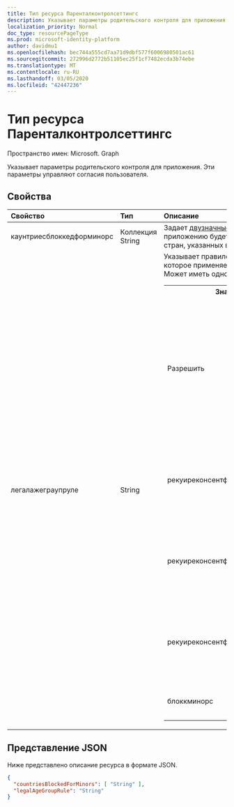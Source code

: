 ```yaml
---
title: Тип ресурса Паренталконтролсеттингс
description: Указывает параметры родительского контроля для приложения. Эти параметры управляют согласия пользователя.
localization_priority: Normal
doc_type: resourcePageType
ms.prod: microsoft-identity-platform
author: davidmu1
ms.openlocfilehash: bec744a555cd7aa71d9dbf577f6006980501ac61
ms.sourcegitcommit: 272996d2772b51105ec25f1cf7482ecda3b74ebe
ms.translationtype: MT
ms.contentlocale: ru-RU
ms.lasthandoff: 03/05/2020
ms.locfileid: "42447236"
---
```

# <a name="parentalcontrolsettings-resource-type"></a>Тип ресурса Паренталконтролсеттингс

Пространство имен: Microsoft. Graph

Указывает параметры родительского контроля для приложения. Эти параметры управляют согласия пользователя.

## <a name="properties"></a>Свойства

| Свойство | Тип | Описание |
:---------------|:--------|:----------|
|каунтриесблоккедформинорс|Коллекция String| Задает [двузначные коды стран ISO](https://www.iso.org/iso-3166-country-codes.html). Доступ к приложению будет заблокирован для небольших стран из стран, указанных в этом списке.|
|легалажеграупруле| String | Указывает правило группы допустимых возрастов, которое применяется к пользователям приложения. Может иметь одно из следующих значений: <table><tr><th>Значение</th><th>Описание</th></tr><tr><td>Разрешить</td><td>Значение, используемое по умолчанию. Применяет юридическое минимальное значение. Это означает, что для второстепенных стран Европейского союза и Корее требуются разрешения родителей.</td></tr><tr><td>рекуиреконсентфорпривацисервицес</td><td>Указывает, что пользователь должен указать дату рождения для обеспечения соответствия правилам Коппа. </td></tr><tr><td>рекуиреконсентформинорс</td><td>Для более ранних версий, независимо от правил для стран, требуется согласие пользователя в течение 18 лет.</td></tr><tr><td>рекуиреконсентфоркидс</td><td>Для более ранних версий, независимо от правил для стран, требуется согласие на родителей в течение 14 лет.</td></tr><tr><td>блоккминорс</td><td>Блокирует небольшие из использования приложения.</td></tr></table> |

## <a name="json-representation"></a>Представление JSON
Ниже представлено описание ресурса в формате JSON.

<!--{
  "blockType": "resource",
  "@odata.type": "microsoft.graph.parentalControlSettings"
}-->
```json
{
  "countriesBlockedForMinors": [ "String" ],
  "legalAgeGroupRule": "String"
}

```
